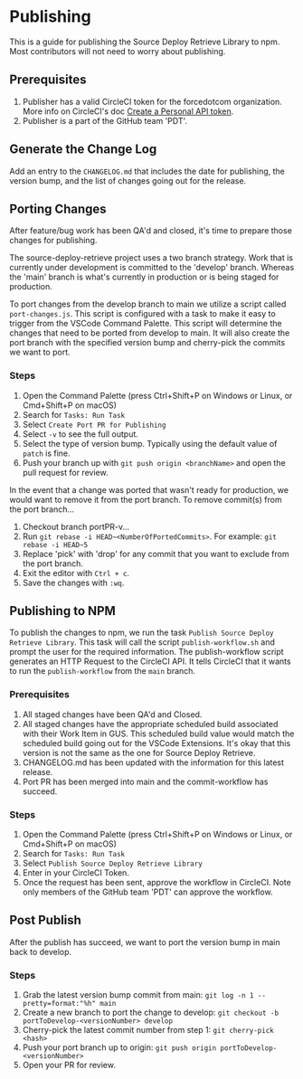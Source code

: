 # Publishing

This is a guide for publishing the Source Deploy Retrieve Library to npm. Most contributors will not need to worry about publishing.

## Prerequisites

1. Publisher has a valid CircleCI token for the forcedotcom organization. More info on CircleCI's doc [Create a Personal API token](https://circleci.com/docs/2.0/managing-api-tokens/#creating-a-personal-api-token).
1. Publisher is a part of the GitHub team 'PDT'.

## Generate the Change Log

Add an entry to the `CHANGELOG.md` that includes the date for publishing, the version bump, and the list of changes going out for the release.

## Porting Changes

After feature/bug work has been QA'd and closed, it's time to prepare those changes for publishing.

The source-deploy-retrieve project uses a two branch strategy. Work that is currently under development is committed to the 'develop' branch. Whereas the 'main' branch is what's currently in production or is being staged for production.

To port changes from the develop branch to main we utilize a script called `port-changes.js`. This script is configured with a task to make it easy to trigger from the VSCode Command Palette. This script will determine the changes that need to be ported from develop to main. It will also create the port branch with the specified version bump and cherry-pick the commits we want to port.

### Steps

1. Open the Command Palette (press Ctrl+Shift+P on Windows or Linux, or Cmd+Shift+P on macOS)
1. Search for `Tasks: Run Task`
1. Select `Create Port PR for Publishing`
1. Select `-v` to see the full output.
1. Select the type of version bump. Typically using the default value of `patch` is fine.
1. Push your branch up with `git push origin <branchName>` and open the pull request for review.

In the event that a change was ported that wasn't ready for production, we would want to remove it from the port branch. To remove commit(s) from the port branch...

1. Checkout branch portPR-v...
1. Run `git rebase -i HEAD~<NumberOfPortedCommits>`. For example: `git rebase -i HEAD~5`
1. Replace 'pick' with 'drop' for any commit that you want to exclude from the port branch.
1. Exit the editor with `Ctrl + c`.
1. Save the changes with `:wq`.

## Publishing to NPM

To publish the changes to npm, we run the task `Publish Source Deploy Retrieve Library`. This task will call the script `publish-workflow.sh` and prompt the user for the required information. The publish-workflow script generates an HTTP Request to the CircleCI API. It tells CircleCI that it wants to run the `publish-workflow` from the `main` branch.

### Prerequisites

1. All staged changes have been QA'd and Closed.
1. All staged changes have the appropriate scheduled build associated with their Work Item in GUS. This scheduled build value would match the scheduled build going out for the VSCode Extensions. It's okay that this version is not the same as the one for Source Deploy Retrieve.
1. CHANGELOG.md has been updated with the information for this latest release.
1. Port PR has been merged into main and the commit-workflow has succeed.

### Steps

1. Open the Command Palette (press Ctrl+Shift+P on Windows or Linux, or Cmd+Shift+P on macOS)
1. Search for `Tasks: Run Task`
1. Select `Publish Source Deploy Retrieve Library`
1. Enter in your CircleCI Token.
1. Once the request has been sent, approve the workflow in CircleCI. Note only members of the GitHub team 'PDT' can approve the workflow.

## Post Publish

After the publish has succeed, we want to port the version bump in main back to develop.

### Steps

1. Grab the latest version bump commit from main: `git log -n 1 --pretty=format:"%h" main`
1. Create a new branch to port the change to develop: `git checkout -b portToDevelop-<versionNumber> develop`
1. Cherry-pick the latest commit number from step 1: `git cherry-pick <hash>`
1. Push your port branch up to origin: `git push origin portToDevelop-<versionNumber>`
1. Open your PR for review.

